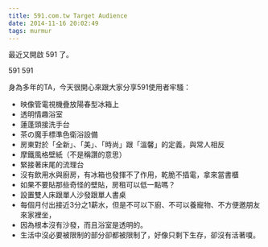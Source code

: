 ```yaml
---
title: 591.com.tw Target Audience
date: 2014-11-16 20:02:49
tags: murmur
---
```

最近又開啟 591 了。

591
591

身為多年的TA，今天很開心來跟大家分享591使用者牢騷：

* 映像管電視機疊放陽春型冰箱上
* 透明情趣浴室
* 蓮蓬頭接洗手台
* 茶の魔手標準色衛浴設備
* 房東對於「全新」、「美」、「時尚」跟「溫馨」的定義，與常人相反
* 摩鐵風格壁紙（不是稱讚的意思）
* 緊接著床尾的流理台
* 沒有飲用水與廚房，有冰箱也發揮不了作用，乾脆不插電，拿來當書櫃
* 如果不要貼那些奇怪的壁貼，房租可以低一點嗎？
* 設置雙人床跟單人沙發跟單人書桌
* 每個月付出接近3分之1薪水，但是不可以下廚、不可以養寵物、不方便邀朋友來家裡坐，
* 因為根本沒有沙發，而且浴室是透明的。
* 生活中沒必要被限制的部分卻都被限制了，好像只剩下生存，卻沒有活著嗄。
